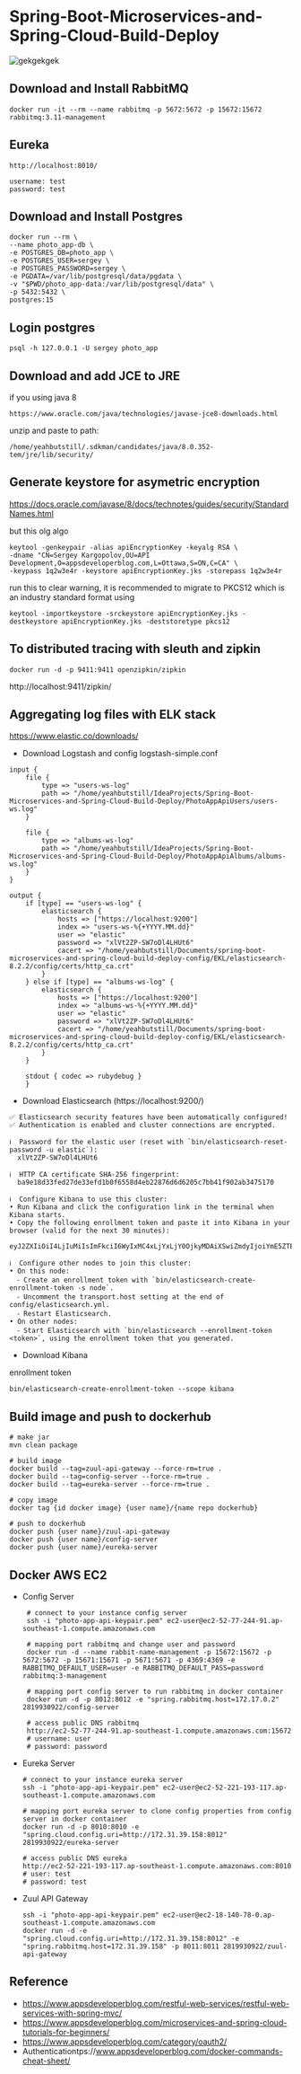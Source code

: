 # Spring-Boot-Microservices-and-Spring-Cloud-Build-Deploy


![gekgekgek](Screenshot%20from%202023-01-03%2021-54-33.png)

## Download and Install RabbitMQ
```shell
docker run -it --rm --name rabbitmq -p 5672:5672 -p 15672:15672 rabbitmq:3.11-management
```

## Eureka 
```text
http://localhost:8010/

username: test
password: test
```

## Download and Install Postgres
```shell
docker run --rm \
--name photo_app-db \
-e POSTGRES_DB=photo_app \
-e POSTGRES_USER=sergey \
-e POSTGRES_PASSWORD=sergey \
-e PGDATA=/var/lib/postgresql/data/pgdata \
-v "$PWD/photo_app-data:/var/lib/postgresql/data" \
-p 5432:5432 \
postgres:15
```

## Login postgres
```shell
psql -h 127.0.0.1 -U sergey photo_app
```


## Download and add JCE to JRE
if you using java 8
```text
https://www.oracle.com/java/technologies/javase-jce8-downloads.html
```
unzip and paste to path:
```text
/home/yeahbutstill/.sdkman/candidates/java/8.0.352-tem/jre/lib/security/
```

## Generate keystore for asymetric encryption
https://docs.oracle.com/javase/8/docs/technotes/guides/security/StandardNames.html

but this olg algo
```shell
keytool -genkeypair -alias apiEncryptionKey -keyalg RSA \
-dname "CN=Sergey Kargopolov,OU=API Development,O=appsdeveloperblog.com,L=Ottawa,S=ON,C=CA" \
-keypass 1q2w3e4r -keystore apiEncryptionKey.jks -storepass 1q2w3e4r
```

run this to clear warning, it is recommended to migrate to PKCS12 which is an industry standard format using
```shell
keytool -importkeystore -srckeystore apiEncryptionKey.jks -destkeystore apiEncryptionKey.jks -deststoretype pkcs12
```
## To distributed tracing with sleuth and zipkin
```shell
docker run -d -p 9411:9411 openzipkin/zipkin
```
http://localhost:9411/zipkin/

## Aggregating log files with ELK stack
https://www.elastic.co/downloads/
- Download Logstash and config logstash-simple.conf
```text
input { 
    file {
        type => "users-ws-log"
        path => "/home/yeahbutstill/IdeaProjects/Spring-Boot-Microservices-and-Spring-Cloud-Build-Deploy/PhotoAppApiUsers/users-ws.log"
    }

    file {
        type => "albums-ws-log"
        path => "/home/yeahbutstill/IdeaProjects/Spring-Boot-Microservices-and-Spring-Cloud-Build-Deploy/PhotoAppApiAlbums/albums-ws.log"
    }
}

output {
    if [type] == "users-ws-log" {
        elasticsearch {
            hosts => ["https://localhost:9200"]
            index => "users-ws-%{+YYYY.MM.dd}"
            user => "elastic"
            password => "xlVt2ZP-SW7oDl4LHUt6"
            cacert => "/home/yeahbutstill/Documents/spring-boot-microservices-and-spring-cloud-build-deploy-config/EKL/elasticsearch-8.2.2/config/certs/http_ca.crt"
        }
    } else if [type] == "albums-ws-log" {
        elasticsearch {
            hosts => ["https://localhost:9200"]
            index => "albums-ws-%{+YYYY.MM.dd}"
            user => "elastic"
            password => "xlVt2ZP-SW7oDl4LHUt6"
            cacert => "/home/yeahbutstill/Documents/spring-boot-microservices-and-spring-cloud-build-deploy-config/EKL/elasticsearch-8.2.2/config/certs/http_ca.crt"
        }
    }

    stdout { codec => rubydebug }
    }

```
- Download Elasticsearch (https://localhost:9200/)

```text
✅ Elasticsearch security features have been automatically configured!
✅ Authentication is enabled and cluster connections are encrypted.

ℹ️  Password for the elastic user (reset with `bin/elasticsearch-reset-password -u elastic`):
  xlVt2ZP-SW7oDl4LHUt6

ℹ️  HTTP CA certificate SHA-256 fingerprint:
  ba9e18d33fed27de33efd1b0f6558d4eb22876d6d6205c7bb41f902ab3475170

ℹ️  Configure Kibana to use this cluster:
• Run Kibana and click the configuration link in the terminal when Kibana starts.
• Copy the following enrollment token and paste it into Kibana in your browser (valid for the next 30 minutes):
  eyJ2ZXIiOiI4LjIuMiIsImFkciI6WyIxMC4xLjYxLjY0OjkyMDAiXSwiZmdyIjoiYmE5ZTE4ZDMzZmVkMjdkZTMzZWZkMWIwZjY1NThkNGViMjI4NzZkNmQ2MjA1YzdiYjQxZjkwMmFiMzQ3NTE3MCIsImtleSI6IkpxcDJjNFVCYWtUT0M4RmYtblZKOlFGNVY4RGZ6UW51SG5wdk1Hb2ZoWGcifQ==

ℹ️  Configure other nodes to join this cluster:
• On this node:
  ⁃ Create an enrollment token with `bin/elasticsearch-create-enrollment-token -s node`.
  ⁃ Uncomment the transport.host setting at the end of config/elasticsearch.yml.
  ⁃ Restart Elasticsearch.
• On other nodes:
  ⁃ Start Elasticsearch with `bin/elasticsearch --enrollment-token <token>`, using the enrollment token that you generated.

```

- Download Kibana

enrollment token
```shell
bin/elasticsearch-create-enrollment-token --scope kibana
```

## Build image and push to dockerhub
```shell
# make jar
mvn clean package

# build image
docker build --tag=zuul-api-gateway --force-rm=true .
docker build --tag=config-server --force-rm=true .
docker build --tag=eureka-server --force-rm=true .

# copy image
docker tag {id docker image} {user name}/{name repo dockerhub}

# push to dockerhub
docker push {user name}/zuul-api-gateway
docker push {user name}/config-server
docker push {user name}/eureka-server
```

## Docker AWS EC2
- Config Server
    ```shell
     # connect to your instance config server
     ssh -i "photo-app-api-keypair.pem" ec2-user@ec2-52-77-244-91.ap-southeast-1.compute.amazonaws.com
    
     # mapping port rabbitmq and change user and password
     docker run -d --name rabbit-name-management -p 15672:15672 -p 5672:5672 -p 15671:15671 -p 5671:5671 -p 4369:4369 -e RABBITMQ_DEFAULT_USER=user -e RABBITMQ_DEFAULT_PASS=password rabbitmq:3-management
  
     # mapping port config server to run rabbitmq in docker container
     docker run -d -p 8012:8012 -e "spring.rabbitmq.host=172.17.0.2" 2819930922/config-server
  
     # access public DNS rabbitmq
     http://ec2-52-77-244-91.ap-southeast-1.compute.amazonaws.com:15672
     # username: user
     # password: password
    ```
  
- Eureka Server
    ```shell
    # connect to your instance eureka server
    ssh -i "photo-app-api-keypair.pem" ec2-user@ec2-52-221-193-117.ap-southeast-1.compute.amazonaws.com
    
    # mapping port eureka server to clone config properties from config server in docker container
    docker run -d -p 8010:8010 -e "spring.cloud.config.uri=http://172.31.39.158:8012" 2819930922/eureka-server
  
    # access public DNS eureka
    http://ec2-52-221-193-117.ap-southeast-1.compute.amazonaws.com:8010
    # user: test
    # password: test
    ```

- Zuul API Gateway
    ```shell
    ssh -i "photo-app-api-keypair.pem" ec2-user@ec2-18-140-78-0.ap-southeast-1.compute.amazonaws.com
    docker run -d -e "spring.cloud.config.uri=http://172.31.39.158:8012" -e "spring.rabbitmq.host=172.31.39.158" -p 8011:8011 2819930922/zuul-api-gateway
    ```


## Reference
- https://www.appsdeveloperblog.com/restful-web-services/restful-web-services-with-spring-mvc/
- https://www.appsdeveloperblog.com/microservices-and-spring-cloud-tutorials-for-beginners/
- https://www.appsdeveloperblog.com/category/oauth2/
- Authenticationtps://www.appsdeveloperblog.com/docker-commands-cheat-sheet/
